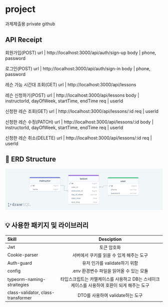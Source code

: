 # project
과제제출용 private github

## API Receipt
회원가입(POST)
url | http://localhost:3000/api/auth/sign-up
body | phone, password

로그인(POST)
url | http://localhost:3000/api/auth/sign-in
body | phone, password

레슨 가능 시간대 조회(GET)
url | http://localhost:3000/api/lessons

레슨 신청하기(POST)
url | http://localhost:3000/api/lessons
body | instructorId, dayOfWeek, startTime, endTime
req | userId

신청한 레슨 조회(GET)
url | http://localhost:3000/api/lessons/:id
req | userId

신청한 레슨 수정(PATCH)
url | http://localhost:3000/api/lessons/:id
body | instructorId, dayOfWeek, startTime, endTime
req | userId

신청한 레슨 취소(DELETE)
url | http://localhost:3000/api/lessons/:id
req | userId

## 💾 ERD Structure
![ERD structure](/img/erd.png)

## 💡 사용한 패키지 및 라이브러리
|Skill|Desciption|
|:---|:---:|
|Jwt| 토큰 암호화|
|Cookie-parser|서버에서 쿠키를 읽을 수 있게 해주는 도구|
|Auth-guard|유저 인가를 validate하기 위함|
|config| .env 환경변수 파일을 읽어올 수 있는 모듈 |
|typeorm-naming-straitegies|타입스크립트는 카멜케이스를 사용하고 DB는 스네이크 케이스를 사용하여 호환이 되게 해주는 도구|
|class-validator, class-transformer|DTO를 사용하여 validate하는 도구|
